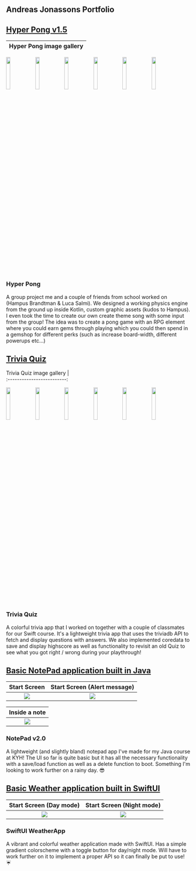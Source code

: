 ## Andreas Jonassons Portfolio 

## [Hyper Pong v1.5](https://github.com/LucaSalmi/HyperPongGruppB/) 

Hyper Pong image gallery |
:-----------------------:|
<img src="https://cdn.discordapp.com/attachments/372703682375974924/955625793210445864/Screenshot_20220322_013129.png" width="15%"></img> <img src="https://cdn.discordapp.com/attachments/372703682375974924/955625792711307314/Screenshot_20220322_013320.png" width="15%"></img> <img src="https://cdn.discordapp.com/attachments/372703682375974924/955625792333811773/Screenshot_20220322_013250.png" width="15%"></img> <img src="https://cdn.discordapp.com/attachments/372703682375974924/955625793613074442/Screenshot_20220322_013232.png" width="15%"></img> <img src="https://cdn.discordapp.com/attachments/889417057689559060/955765305685213184/Screenshot_20220322_013238.png" width="15%"></img> <img src="https://cdn.discordapp.com/attachments/889417057689559060/955765302887579738/Screenshot_20220322_013406.png" width="15%"></img> 

### **Hyper Pong**  

A group project me and a couple of friends from school worked on (Hampus Brandtman & Luca Salmi). We designed a working physics engine from the ground up inside Kotlin, custom graphic assets (kudos to Hampus). I even took the time to create our own create theme song with some input from the group! The idea was to create a pong game with an RPG element where you could earn gems through playing which you could then spend in a gemshop for different perks (such as increase board-width, different powerups etc...)

## [Trivia Quiz](https://github.com/sarahparah/triviaquiz)

Trivia Quiz image gallery     |  
:-------------------------:

<img src="https://cdn.discordapp.com/attachments/940202792675606548/955487738658979891/Simulator_Screen_Shot_-_iPhone_13_-_2022-03-21_at_16.25.12.png" width="15%"></img> <img src="https://cdn.discordapp.com/attachments/940202792675606548/955487742186356766/Simulator_Screen_Shot_-_iPhone_13_-_2022-03-21_at_16.25.18.png" width="15%"></img> <img src="https://cdn.discordapp.com/attachments/940202792675606548/955487740181491812/Simulator_Screen_Shot_-_iPhone_13_-_2022-03-21_at_16.26.06.png" width="15%"></img> <img src="https://cdn.discordapp.com/attachments/940202792675606548/955487740613509181/Simulator_Screen_Shot_-_iPhone_13_-_2022-03-21_at_16.26.00.png" width="15%"></img> <img src="https://cdn.discordapp.com/attachments/940202792675606548/955487741699837973/Simulator_Screen_Shot_-_iPhone_13_-_2022-03-21_at_16.25.37.png" width="15%"></img> <img src="https://cdn.discordapp.com/attachments/940202792675606548/955487741129425026/Simulator_Screen_Shot_-_iPhone_13_-_2022-03-21_at_16.25.45.png" width="15%"></img>

### **Trivia Quiz** 

A colorful trivia app that I worked on together with a couple of classmates for our Swift course. It's a lightweight trivia app that uses the triviadb API to fetch and display questions with answers. We also implemented coredata to save and display highscore as well as functionality to revisit an old Quiz to see 
what you got right / wrong during your playthrough! 

## [Basic NotePad application built in Java](https://github.com/officialskum/NotePad_v2.0)

Start Screen             |  Start Screen (Alert message)
:-------------------------:|:-------------------------:
![](https://cdn.discordapp.com/attachments/372703682375974924/955511722272239647/NotePad_startscreen.png)  | ![](https://cdn.discordapp.com/attachments/372703682375974924/955511722045759498/DeleteAlert.png)

Inside a note              | 
:-------------------------:|
![](https://cdn.discordapp.com/attachments/372703682375974924/955511721794105394/Anteckningssida.png)  | 

### **NotePad v2.0**

A lightweight (and slightly bland) notepad app I've made for my Java course at KYH! The UI so far is quite basic but it has all the necessary functionality 
with a save/load function as well as a delete function to boot. Something I'm looking to work further on a rainy day. 😎

## [Basic Weather application built in SwiftUI](https://github.com/officialskum/WeatherApp_SwiftUi-)

Start Screen (Day mode)             | Start Screen (Night mode)
:-------------------------:|:-------------------------:
![](https://cdn.discordapp.com/attachments/372703682375974924/955511681423900683/Bluscreen.png)  | ![](https://cdn.discordapp.com/attachments/372703682375974924/955511681738489866/nightScreen.png)

### **SwiftUI WeatherApp**

A vibrant and colorful weather application made with SwiftUI. Has a simple gradient colorscheme with a toggle button for day/night mode. Will have to work 
further on it to implement a proper API so it can finally be put to use! ☔
